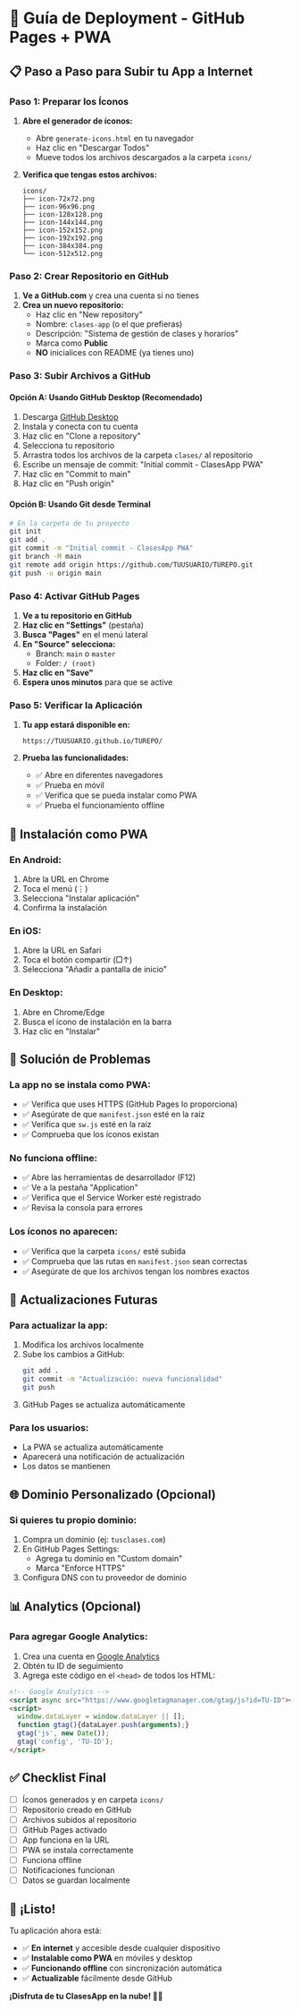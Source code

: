 # 🚀 Guía de Deployment - GitHub Pages + PWA

## 📋 **Paso a Paso para Subir tu App a Internet**

### **Paso 1: Preparar los Íconos**

1. **Abre el generador de íconos:**
   - Abre `generate-icons.html` en tu navegador
   - Haz clic en "Descargar Todos"
   - Mueve todos los archivos descargados a la carpeta `icons/`

2. **Verifica que tengas estos archivos:**
   ```
   icons/
   ├── icon-72x72.png
   ├── icon-96x96.png
   ├── icon-128x128.png
   ├── icon-144x144.png
   ├── icon-152x152.png
   ├── icon-192x192.png
   ├── icon-384x384.png
   └── icon-512x512.png
   ```

### **Paso 2: Crear Repositorio en GitHub**

1. **Ve a GitHub.com** y crea una cuenta si no tienes
2. **Crea un nuevo repositorio:**
   - Haz clic en "New repository"
   - Nombre: `clases-app` (o el que prefieras)
   - Descripción: "Sistema de gestión de clases y horarios"
   - Marca como **Public**
   - **NO** inicialices con README (ya tienes uno)

### **Paso 3: Subir Archivos a GitHub**

#### **Opción A: Usando GitHub Desktop (Recomendado)**
1. Descarga [GitHub Desktop](https://desktop.github.com/)
2. Instala y conecta con tu cuenta
3. Haz clic en "Clone a repository"
4. Selecciona tu repositorio
5. Arrastra todos los archivos de la carpeta `clases/` al repositorio
6. Escribe un mensaje de commit: "Initial commit - ClasesApp PWA"
7. Haz clic en "Commit to main"
8. Haz clic en "Push origin"

#### **Opción B: Usando Git desde Terminal**
```bash
# En la carpeta de tu proyecto
git init
git add .
git commit -m "Initial commit - ClasesApp PWA"
git branch -M main
git remote add origin https://github.com/TUUSUARIO/TUREPO.git
git push -u origin main
```

### **Paso 4: Activar GitHub Pages**

1. **Ve a tu repositorio en GitHub**
2. **Haz clic en "Settings"** (pestaña)
3. **Busca "Pages"** en el menú lateral
4. **En "Source" selecciona:**
   - Branch: `main` o `master`
   - Folder: `/ (root)`
5. **Haz clic en "Save"**
6. **Espera unos minutos** para que se active

### **Paso 5: Verificar la Aplicación**

1. **Tu app estará disponible en:**
   ```
   https://TUUSUARIO.github.io/TUREPO/
   ```

2. **Prueba las funcionalidades:**
   - ✅ Abre en diferentes navegadores
   - ✅ Prueba en móvil
   - ✅ Verifica que se pueda instalar como PWA
   - ✅ Prueba el funcionamiento offline

## 📱 **Instalación como PWA**

### **En Android:**
1. Abre la URL en Chrome
2. Toca el menú (⋮)
3. Selecciona "Instalar aplicación"
4. Confirma la instalación

### **En iOS:**
1. Abre la URL en Safari
2. Toca el botón compartir (□↑)
3. Selecciona "Añadir a pantalla de inicio"

### **En Desktop:**
1. Abre en Chrome/Edge
2. Busca el ícono de instalación en la barra
3. Haz clic en "Instalar"

## 🔧 **Solución de Problemas**

### **La app no se instala como PWA:**
- ✅ Verifica que uses HTTPS (GitHub Pages lo proporciona)
- ✅ Asegúrate de que `manifest.json` esté en la raíz
- ✅ Verifica que `sw.js` esté en la raíz
- ✅ Comprueba que los íconos existan

### **No funciona offline:**
- ✅ Abre las herramientas de desarrollador (F12)
- ✅ Ve a la pestaña "Application"
- ✅ Verifica que el Service Worker esté registrado
- ✅ Revisa la consola para errores

### **Los íconos no aparecen:**
- ✅ Verifica que la carpeta `icons/` esté subida
- ✅ Comprueba que las rutas en `manifest.json` sean correctas
- ✅ Asegúrate de que los archivos tengan los nombres exactos

## 🔄 **Actualizaciones Futuras**

### **Para actualizar la app:**
1. Modifica los archivos localmente
2. Sube los cambios a GitHub:
   ```bash
   git add .
   git commit -m "Actualización: nueva funcionalidad"
   git push
   ```
3. GitHub Pages se actualiza automáticamente

### **Para los usuarios:**
- La PWA se actualiza automáticamente
- Aparecerá una notificación de actualización
- Los datos se mantienen

## 🌐 **Dominio Personalizado (Opcional)**

### **Si quieres tu propio dominio:**
1. Compra un dominio (ej: `tusclases.com`)
2. En GitHub Pages Settings:
   - Agrega tu dominio en "Custom domain"
   - Marca "Enforce HTTPS"
3. Configura DNS con tu proveedor de dominio

## 📊 **Analytics (Opcional)**

### **Para agregar Google Analytics:**
1. Crea una cuenta en [Google Analytics](https://analytics.google.com/)
2. Obtén tu ID de seguimiento
3. Agrega este código en el `<head>` de todos los HTML:

```html
<!-- Google Analytics -->
<script async src="https://www.googletagmanager.com/gtag/js?id=TU-ID"></script>
<script>
  window.dataLayer = window.dataLayer || [];
  function gtag(){dataLayer.push(arguments);}
  gtag('js', new Date());
  gtag('config', 'TU-ID');
</script>
```

## ✅ **Checklist Final**

- [ ] Íconos generados y en carpeta `icons/`
- [ ] Repositorio creado en GitHub
- [ ] Archivos subidos al repositorio
- [ ] GitHub Pages activado
- [ ] App funciona en la URL
- [ ] PWA se instala correctamente
- [ ] Funciona offline
- [ ] Notificaciones funcionan
- [ ] Datos se guardan localmente

## 🎉 **¡Listo!**

Tu aplicación ahora está:
- ✅ **En internet** y accesible desde cualquier dispositivo
- ✅ **Instalable como PWA** en móviles y desktop
- ✅ **Funcionando offline** con sincronización automática
- ✅ **Actualizable** fácilmente desde GitHub

**¡Disfruta de tu ClasesApp en la nube! 🚀✨** 